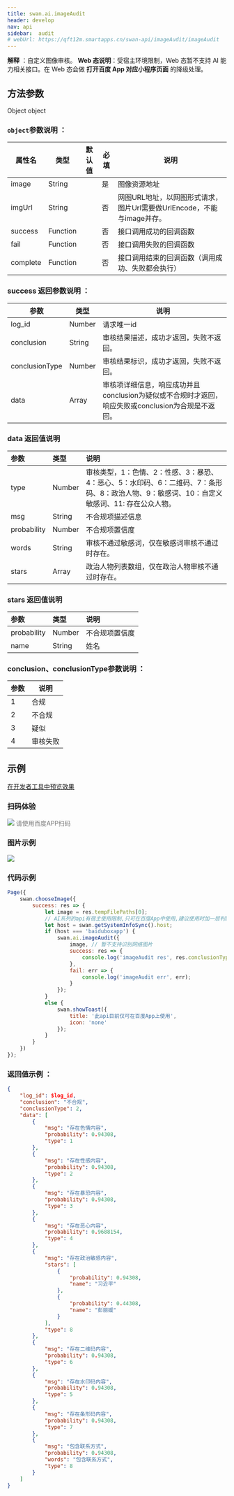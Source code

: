 ```yaml
---
title: swan.ai.imageAudit
header: develop
nav: api
sidebar:  audit
# webUrl: https://qft12m.smartapps.cn/swan-api/imageAudit/imageAudit
---
```



**解释** ：自定义图像审核。
**Web 态说明**：受宿主环境限制，Web 态暂不支持 AI 能力相关接口。在 Web 态会做 **打开百度 App 对应小程序页面** 的降级处理。



## 方法参数
Object object

### `object`参数说明 ：

|属性名 |类型  |默认值 |必填 | 说明|
|---- | ---- | ---- | ----|----|
|image|	String| |是| 图像资源地址|
|imgUrl|String|	 |否|网图URL地址，以网图形式请求，图片Url需要做UrlEncode，不能与image并存。|
|success |Function   |     |否  |   接口调用成功的回调函数|
|fail |   Function|        |  否  |   接口调用失败的回调函数|
|complete  |  Function  |  |  否|   接口调用结束的回调函数（调用成功、失败都会执行）|

### success 返回参数说明 ：

|参数 | 类型 | 	说明  |
|---- | ---- | ---- |
|log_id|	Number|		请求唯一id|
|conclusion|	String|	审核结果描述，成功才返回，失败不返回。|
|conclusionType|	Number|	审核结果标识，成功才返回，失败不返回。|
|data|	Array|		审核项详细信息，响应成功并且conclusion为疑似或不合规时才返回，响应失败或conclusion为合规是不返回。|

### data 返回值说明

|参数 | 类型 | 说明  |
|:---- |:---- |:---- |
|type|	Number|		审核类型，1：色情、2：性感、3：暴恐、4：恶心、5：水印码、6：二维码、7：条形码、8：政治人物、9：敏感词、10：自定义敏感词、11: 存在公众人物。|
|msg|	String|	不合规项描述信息|
|probability|	Number|	不合规项置信度|
|words|	String|		审核不通过敏感词，仅在敏感词审核不通过时存在。|
|stars|	Array|	政治人物列表数组，仅在政治人物审核不通过时存在。|

### stars 返回值说明

|参数 | 类型 | 说明  |
|:---- |:---- |:---- |
|probability|	Number|	不合规项置信度|
| name |	String|	姓名|

### conclusion、conclusionType参数说明 ：

|参数 |说明  |
|---- | ---- |
|1 | 合规 |
|2 | 不合规 |
|3 | 疑似 |
|4 | 审核失败 |

## 示例
<a href="swanide://fragment/dad4ef8a2b7b08c8219fd3f68493d2531581328967355" title="在开发者工具中预览效果" target="_self">在开发者工具中预览效果</a>

### 扫码体验

<div class='scan-code-container'>
    <img src="https://b.bdstatic.com/miniapp/assets/images/doc_demo/imageAudit.png" class="demo-qrcode-image" />
    <font color=#777 12px>请使用百度APP扫码</font>
</div>

### 图片示例
<div class="m-doc-custom-examples">
    <div class="m-doc-custom-examples-correct">
        <img src="https://b.bdstatic.com/miniapp/images/imageAudit.gif">
    </div>
    <div class="m-doc-custom-examples-correct">
        <img src=" ">
    </div>
    <div class="m-doc-custom-examples-correct">
        <img src=" ">
    </div>
</div>

### 代码示例
```js
Page({
    swan.chooseImage({
        success: res => {
            let image = res.tempFilePaths[0];
            // AI系列的api有宿主使用限制,只可在百度App中使用,建议使用时加一层判断防止代码报未知错误
            let host = swan.getSystemInfoSync().host;
            if (host === 'baiduboxapp') {
                swan.ai.imageAudit({
                    image, // 暂不支持识别网络图片
                    success: res => {
                        console.log('imageAudit res', res.conclusionType);
                    },
                    fail: err => {
                        console.log('imageAudit err', err); 
                    }
                });
            }
            else {
                swan.showToast({
                    title: '此api目前仅可在百度App上使用',
                    icon: 'none'
                });
            }
        }
    })
});
```

### 返回值示例 ：
```json
{
    "log_id": $log_id,
    "conclusion": "不合规",
    "conclusionType": 2,
    "data": [
        {
            "msg": "存在色情内容",
            "probability": 0.94308,
            "type": 1
        },
        {
            "msg": "存在性感内容",
            "probability": 0.94308,
            "type": 2
        },
        {
            "msg": "存在暴恐内容",
            "probability": 0.94308,
            "type": 3
        },
        {
            "msg": "存在恶心内容",
            "probability": 0.9688154,
            "type": 4
        },
        {
            "msg": "存在政治敏感内容",
            "stars": [
                {
                    "probability": 0.94308,
                    "name": "习近平"
                },
                {
                    "probability": 0.44308,
                    "name": "彭丽媛"
                }
            ],
            "type": 8
        },
        {
            "msg": "存在二维码内容",
            "probability": 0.94308,
            "type": 6
        },
        {
            "msg": "存在水印码内容",
            "probability": 0.94308,
            "type": 5
        },
        {
            "msg": "存在条形码内容",
            "probability": 0.94308,
            "type": 7
        },
        {
            "msg": "包含联系方式",
            "probability": 0.94308,
            "words": "包含联系方式",
            "type": 8
        }
    ]
}
```

